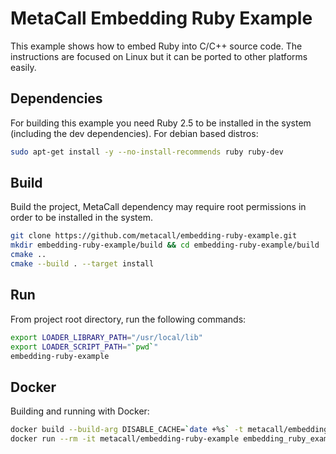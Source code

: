 # MetaCall Embedding Ruby Example

This example shows how to embed Ruby into C/C++ source code. The instructions are focused on Linux but it can be ported to other platforms easily.

## Dependencies

For building this example you need Ruby 2.5 to be installed in the system (including the dev dependencies). For debian based distros:

```bash
sudo apt-get install -y --no-install-recommends ruby ruby-dev
```

## Build

Build the project, MetaCall dependency may require root permissions in order to be installed in the system.

```bash
git clone https://github.com/metacall/embedding-ruby-example.git
mkdir embedding-ruby-example/build && cd embedding-ruby-example/build
cmake ..
cmake --build . --target install
```

## Run

From project root directory, run the following commands:

```bash
export LOADER_LIBRARY_PATH="/usr/local/lib"
export LOADER_SCRIPT_PATH="`pwd`"
embedding-ruby-example
```

## Docker

Building and running with Docker:

```bash
docker build --build-arg DISABLE_CACHE=`date +%s` -t metacall/embedding-ruby-example .
docker run --rm -it metacall/embedding-ruby-example embedding_ruby_example
```
